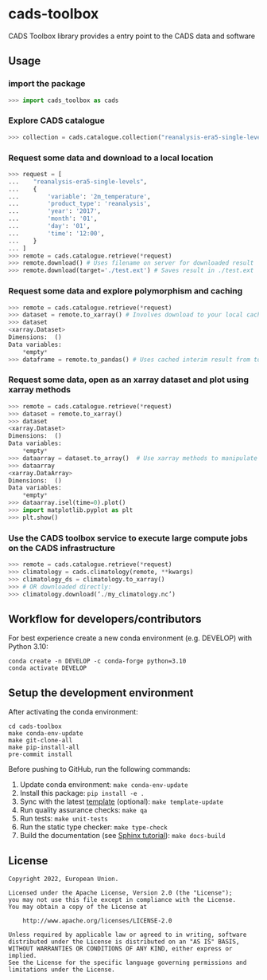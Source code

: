 # cads-toolbox

CADS Toolbox library provides a entry point to the CADS data and software

## Usage

### import the package

```python
>>> import cads_toolbox as cads

```

### Explore CADS catalogue

```python
>>> collection = cads.catalogue.collection("reanalysis-era5-single-levels")  # see cads_api_client API demo

```

### Request some data and download to a local location

```python
>>> request = [
...    "reanalysis-era5-single-levels",
...    {
...        'variable': '2m_temperature',
...        'product_type': 'reanalysis',
...        'year': '2017',
...        'month': '01',
...        'day': '01',
...        'time': '12:00',
...    }
... ]
>>> remote = cads.catalogue.retrieve(*request)
>>> remote.download() # Uses filename on server for downloaded result
>>> remote.download(target='./test.ext') # Saves result in ./test.ext

```

### Request some data and explore polymorphism and caching

```python
>>> remote = cads.catalogue.retrieve(*request)
>>> dataset = remote.to_xarray() # Involves download to your local cache disk (cacholote) and harmonisation of data coordinates and unit names (cgul)
>>> dataset
<xarray.Dataset>
Dimensions:  ()
Data variables:
    *empty*
>>> dataframe = remote.to_pandas() # Uses cached interim result from to_xarray so re-download is not required.
```

### Request some data, open as an xarray dataset and plot using xarray methods

```python
>>> remote = cads.catalogue.retrieve(*request)
>>> dataset = remote.to_xarray()
>>> dataset
<xarray.Dataset>
Dimensions:  ()
Data variables:
    *empty*
>>> dataarray = dataset.to_array()  # Use xarray methods to manipulate the object
>>> dataarray
<xarray.DataArray>
Dimensions:  ()
Data variables:
    *empty*
>>> dataarray.isel(time=0).plot()
>>> import matplotlib.pyplot as plt
>>> plt.show()
```

### Use the CADS toolbox service to execute large compute jobs on the CADS infrastructure

```python
>>> remote = cads.catalogue.retrieve(*request)
>>> climatology = cads.climatology(remote, **kwargs)
>>> climatology_ds = climatology.to_xarray()
>>> # OR downloaded directly:
>>> climatology.download(‘./my_climatology.nc’)
```

## Workflow for developers/contributors

For best experience create a new conda environment (e.g. DEVELOP) with Python 3.10:

```
conda create -n DEVELOP -c conda-forge python=3.10
conda activate DEVELOP
```

## Setup the development environment

After activating the conda environment:

```
cd cads-toolbox
make conda-env-update
make git-clone-all
make pip-install-all
pre-commit install
```

Before pushing to GitHub, run the following commands:

1. Update conda environment: `make conda-env-update`
1. Install this package: `pip install -e .`
1. Sync with the latest [template](https://github.com/ecmwf-projects/cookiecutter-conda-package) (optional): `make template-update`
1. Run quality assurance checks: `make qa`
1. Run tests: `make unit-tests`
1. Run the static type checker: `make type-check`
1. Build the documentation (see [Sphinx tutorial](https://www.sphinx-doc.org/en/master/tutorial/)): `make docs-build`

## License

```
Copyright 2022, European Union.

Licensed under the Apache License, Version 2.0 (the "License");
you may not use this file except in compliance with the License.
You may obtain a copy of the License at

    http://www.apache.org/licenses/LICENSE-2.0

Unless required by applicable law or agreed to in writing, software
distributed under the License is distributed on an "AS IS" BASIS,
WITHOUT WARRANTIES OR CONDITIONS OF ANY KIND, either express or implied.
See the License for the specific language governing permissions and
limitations under the License.
```
